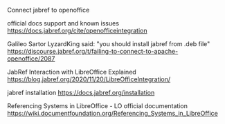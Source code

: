 Connect jabref to openoffice

official docs support and known issues
<https://docs.jabref.org/cite/openofficeintegration>

Galileo Sartor LyzardKing said: "you should install jabref from .deb file"
<https://discourse.jabref.org/t/failing-to-connect-to-apache-openoffice/2087>

JabRef Interaction with LibreOffice Explained
<https://blog.jabref.org/2020/11/20/LibreOfficeIntegration/>

jabref installation
<https://docs.jabref.org/installation>

Referencing Systems in LibreOffice - LO official documentation
<https://wiki.documentfoundation.org/Referencing_Systems_in_LibreOffice>
